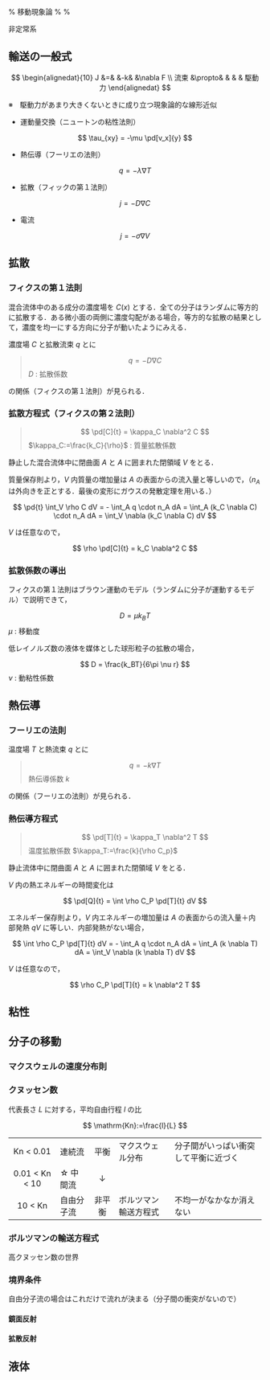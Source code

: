 % 移動現象論
%
%

$$
\newcommand{\d}[2][]{\frac{\mathrm{d} #1}{\mathrm{d} #2}}
\newcommand{\dd}[2][]{\frac{\mathrm{d}^2 #1}{\mathrm{d} {#2}^2}}
\newcommand{\pd}[2][]{\frac{\partial #1}{\partial #2}}
\newcommand{\pdd}[2][]{\frac{\partial^2 #1}{\partial {#2}^2}}
$$

非定常系

## 輸送の一般式

$$
\begin{alignedat}{10}
J    &=&       &-k& &\nabla F \\
流束 &\propto& &  & & 駆動力 
\end{alignedat}
$$

※　駆動力があまり大きくないときに成り立つ現象論的な線形近似

- 運動量交換（ニュートンの粘性法則）

$$
\tau_{xy} = -\mu \pd[v_x]{y}
$$

- 熱伝導（フーリエの法則）

$$
q = - \lambda \nabla T
$$

- 拡散（フィックの第１法則）

$$
j = - D \nabla C
$$

- 電流

$$
j = - \sigma \nabla V
$$


## 拡散

### フィクスの第１法則

混合流体中のある成分の濃度場を $C(x)$ とする．全ての分子はランダムに等方的に拡散する．ある微小面の両側に濃度勾配がある場合，等方的な拡散の結果として，濃度を均一にする方向に分子が動いたようにみえる．

濃度場 $C$ と拡散流束 $q$ とに

> $$
> q = -D \nabla C
> $$
> $D$ : 拡散係数

の関係（フィクスの第１法則）が見られる．

### 拡散方程式（フィクスの第２法則）

> $$
> \pd[C]{t} = \kappa_C \nabla^2 C
> $$
> $\kappa_C:=\frac{k_C}{\rho}$ : 質量拡散係数

静止した混合流体中に閉曲面 $A$ と $A$ に囲まれた閉領域 $V$ をとる．

質量保存則より，$V$ 内質量の増加量は $A$ の表面からの流入量と等しいので，（$n_A$ は外向きを正とする．最後の変形にガウスの発散定理を用いる．）

$$
\pd{t} \int_V \rho C dV = - \int_A q \cdot n_A dA = \int_A (k_C \nabla C) \cdot n_A dA = \int_V \nabla (k_C \nabla C) dV
$$

$V$ は任意なので，

$$
\rho \pd[C]{t} = k_C \nabla^2 C
$$

### 拡散係数の導出

フィクスの第１法則はブラウン運動のモデル（ランダムに分子が運動するモデル）で説明できて，

$$
D = \mu k_B T
$$
$\mu$ : 移動度

低レイノルズ数の液体を媒体とした球形粒子の拡散の場合，

$$
D = \frac{k_BT}{6\pi \nu r}
$$
$\nu$ : 動粘性係数

## 熱伝導

### フーリエの法則

温度場 $T$ と熱流束 $q$ とに

> $$
> q = - k \nabla T
> $$
> 熱伝導係数 $k$

の関係（フーリエの法則）が見られる．

### 熱伝導方程式

> $$
> \pd[T]{t} = \kappa_T \nabla^2 T
> $$
> 温度拡散係数 $\kappa_T:=\frac{k}{\rho C_p}$

静止流体中に閉曲面 $A$ と $A$ に囲まれた閉領域 $V$ をとる．

$V$ 内の熱エネルギーの時間変化は

$$
\pd[Q]{t} = \int \rho C_P \pd[T]{t} dV
$$

エネルギー保存則より，$V$ 内エネルギーの増加量は $A$ の表面からの流入量＋内部発熱 $qV$ に等しい．内部発熱がない場合，

$$
\int \rho C_P \pd[T]{t} dV = - \int_A q \cdot n_A dA = \int_A (k \nabla T) dA = \int_V \nabla (k \nabla T) dV
$$

$V$ は任意なので，

$$
\rho C_P \pd[T]{t} = k \nabla^2 T
$$

## 粘性





## 分子の移動

### マクスウェルの速度分布則

### クヌッセン数

代表長さ $L$ に対する，平均自由行程 $l$ の比

$$
\mathrm{Kn}:=\frac{l}{L}
$$

|                |            |        |                      |                                      |
| :------------: | ---------- | :----: | -------------------- | ------------------------------------ |
|   Kn < 0.01    | 連続流     |  平衡  | マクスウェル分布     | 分子間がいっぱい衝突して平衡に近づく |
| 0.01 < Kn < 10 | ☆ 中間流   |   ↓    |                      |                                      |
|    10 < Kn     | 自由分子流 | 非平衡 | ボルツマン輸送方程式 | 不均一がなかなか消えない             |


### ボルツマンの輸送方程式

高クヌッセン数の世界

### 境界条件

自由分子流の場合はこれだけで流れが決まる（分子間の衝突がないので）

#### 鏡面反射

#### 拡散反射


## 液体



